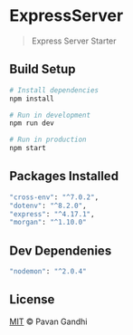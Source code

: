 # ExpressServer

> Express Server Starter

## Build Setup

```sh
# Install dependencies
npm install

# Run in development
npm run dev

# Run in production
npm start
```

## Packages Installed

```sh
"cross-env": "^7.0.2",
"dotenv": "^8.2.0",
"express": "^4.17.1",
"morgan": "^1.10.0"
```

## Dev Dependenies

```sh
"nodemon": "^2.0.4"
```

## License

[MIT](LICENSE) © Pavan Gandhi
